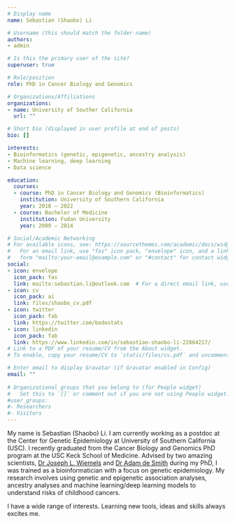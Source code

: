 ```yaml
---
# Display name
name: Sebastian (Shaobo) Li

# Username (this should match the folder name)
authors:
- admin

# Is this the primary user of the site?
superuser: true

# Role/position
role: PhD in Cancer Biology and Genomics

# Organizations/Affiliations
organizations:
- name: University of Souther California
  url: ""

# Short bio (displayed in user profile at end of posts)
bio: []

interests:
- Bioinformatics (genetic, epigenetic, ancestry analysis)
- Machine learning, deep learning
- Data science

education:
  courses:
  - course: PhD in Cancer Biology and Genomics (Bioinformatics)
    institution: University of Southern California
    year: 2018 – 2022
  - course: Bachelor of Medicine
    institution: Fudan University
    year: 2009 – 2014

# Social/Academic Networking
# For available icons, see: https://sourcethemes.com/academic/docs/widgets/#icons
#   For an email link, use "fas" icon pack, "envelope" icon, and a link in the
#   form "mailto:your-email@example.com" or "#contact" for contact widget.
social:
- icon: envelope
  icon_pack: fas
  link: mailto:sebastian.li@outlook.com  # For a direct email link, use "mailto:test@example.org".
- icon: cv
  icon_pack: ai
  link: files/shaobo_cv.pdf
- icon: twitter
  icon_pack: fab
  link: https://twitter.com/bodostats
- icon: linkedin
  icon_pack: fab
  link: https://www.linkedin.com/in/sebastian-shaobo-li-22864217/
# Link to a PDF of your resume/CV from the About widget.
# To enable, copy your resume/CV to `static/files/cv.pdf` and uncomment the lines below.  

# Enter email to display Gravatar (if Gravatar enabled in Config)
email: ""
  
# Organizational groups that you belong to (for People widget)
#   Set this to `[]` or comment out if you are not using People widget.  
#user_groups:
#- Researchers
#- Visitors
---
```


My name is Sebastian (Shaobo) Li. I am currently working as a postdoc at the Center for Genetic Epidemiology at University of Southern California (USC).
I recently graduated from the Cancer Biology and Genomics PhD program at the USC Keck School of Medicine. Advised by two amazing scientists, [Dr Joseph L. Wiemels](https://keck.usc.edu/faculty-search/joseph-leo-wiemels/) and [Dr Adam de Smith](https://keck.usc.edu/faculty-search/adam-de-smith/) during my PhD, I was trained as a bioinformatician with a focus on genetic epidemiology. My research involves using genetic and epigenetic association analyses, ancestry analyses and machine learning/deep learning models to understand risks of childhood cancers. 

I have a wide range of interests. Learning new tools, ideas and skills always excites me.